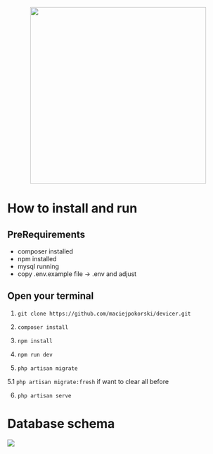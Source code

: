 
<p  align="center"><a  href="https://laravel.com"  target="_blank"><img  src="https://raw.githubusercontent.com/laravel/art/master/logo-lockup/5%20SVG/2%20CMYK/1%20Full%20Color/laravel-logolockup-cmyk-red.svg"  width="400"></a></p>

  

# How to install and run

  

## PreRequirements
* composer installed
* npm installed
* mysql running
* copy .env.example file -> .env and adjust

  

## Open your terminal


1.  ```git clone https://github.com/maciejpokorski/devicer.git```

2.  ```composer install```

3.  ```npm install```

4.  ```npm run dev```
5. ```php artisan migrate```

5.1  ```php artisan migrate:fresh``` if want to clear all before

6.  ```php artisan serve```

# Database schema


<img  src="https://i.imgur.com/fl0Qn6o.png">

